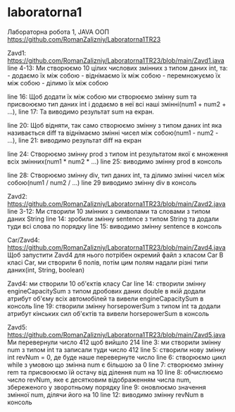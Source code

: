# laboratorna1
Лабораторна робота 1, JAVA ООП
https://github.com/RomanZalizniy/Laboratorna1TR23

Zavd1: https://github.com/RomanZalizniy/Laboratorna1TR23/blob/main/Zavd1.java
line 4-13: Ми створюємо 10 цілих числових змінних з типом даних int, та:
	   - додаємо їх між собою
	   - віднімаємо їх між собою
	   - перемножуємо їх між собою
	   - ділимо їх між собою

line 16: Щоб додати їх між собою ми створюємо змінну sum та присвоюємо тип даних int і додаємо в неї всі наші змінні(num1 + num2 + ...),
line 17: Та виводимо результат sum на екран.

line 20: Щоб відняти, так само створюємо змінну з типом даних int яка називається diff та віднімаємо змінні чисел між собою(num1 - num2 - ...),
line 21: виводимо результат diff на екран

line 24: Створюємо змінну prod з типом int результатом якої є множення всіх змінних(num1 * num2 * ...)
line 25: виводимо змінну prod в консоль

line 28: Створюємо змінну div, тип даних int, та ділимо змінні чисел між собою(num1 / num2 / ...)
line 29 виводимо змінну div в консоль

Zavd2: https://github.com/RomanZalizniy/Laboratorna1TR23/blob/main/Zavd2.java
line 3-12: Ми створили 10 змінних з символами та словами з типом даних String
line 14: зробили змінну sentence з типом String та додали туди всі слова по порядку
line 15: виводимо змінну sentence в консоль

Car/Zavd4: https://github.com/RomanZalizniy/Laboratorna1TR23/blob/main/Zavd4.java
Щоб запустити Zavd4 для нього потрібен окремий файл з класом Car
В класі Car, ми створили 6 полів, потім цим полям надали різні типи даних(int, String, boolean)

Zavd4: ми створили 10 об'єктів класу Car
line 14: створили змінну engineCapacitySum з типом дробових даних double в якій додали атрибут об'єму всіх автомобілей та вивели engineCapacitySum в консоль
line 19: створили змінну horsepowerSum з типом int та додали атрибут кінських сил об'єктів та вивели horsepowerSum в консоль

Zavd5: https://github.com/RomanZalizniy/Laboratorna1TR23/blob/main/Zavd5.java
Ми перевернули число 412 щоб вийшло 214
line 3: ми створили змінну num з типом int та записали туди число 412
line 5: створили нову змінну int revNum = 0, де буде наше перевернуте число
line 6: створюємо цикл while з умовою що змінна num є більшою за 0
line 7: створюємо змінну rem та присвоюємо їй остачу від ділення num на 10
line 8: обчислюємо число revNum, яке є десятковим відображенням числа num, збереженого у зворотньому порядку
line 9: оновлюємо значення змінної num, ділячи його на 10
line 12: виводимо змінну revNum в консоль
